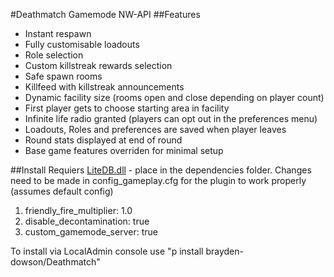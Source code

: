 #Deathmatch Gamemode NW-API
##Features
- Instant respawn
- Fully customisable loadouts
- Role selection
- Custom killstreak rewards selection
- Safe spawn rooms
- Killfeed with killstreak announcements
- Dynamic facility size (rooms open and close depending on player count)
- First player gets to choose starting area in facility
- Infinite life radio granted (players can opt out in the preferences menu)
- Loadouts, Roles and preferences are saved when player leaves
- Round stats displayed at end of round
- Base game features overriden for minimal setup

##Install
Requiers [LiteDB.dll](https://github.com/mbdavid/LiteDB) - place in the dependencies folder. Changes need to be made in config_gameplay.cfg for the plugin to work properly (assumes default config)
1. friendly_fire_multiplier: 1.0
2. disable_decontamination: true
3. custom_gamemode_server: true

To install via LocalAdmin console use "p install brayden-dowson/Deathmatch"